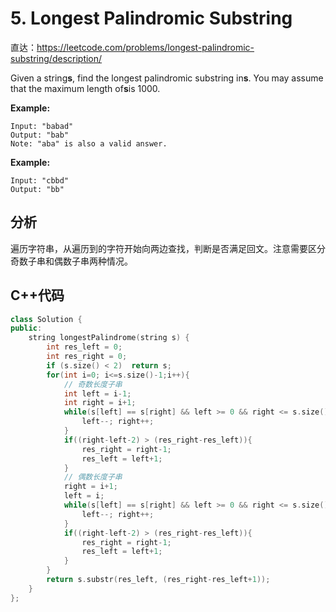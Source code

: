# 5. Longest Palindromic Substring

直达：https://leetcode.com/problems/longest-palindromic-substring/description/

Given a string**s**, find the longest palindromic substring in**s**. You may assume that the maximum length of**s**is 1000.

**Example:**

```
Input: "babad"
Output: "bab"
Note: "aba" is also a valid answer.
```

**Example:**

```
Input: "cbbd"
Output: "bb"
```

## 分析

遍历字符串，从遍历到的字符开始向两边查找，判断是否满足回文。注意需要区分奇数子串和偶数子串两种情况。

## C++代码

```cpp
class Solution {
public:
    string longestPalindrome(string s) {
        int res_left = 0;
        int res_right = 0;
        if (s.size() < 2)  return s;
        for(int i=0; i<=s.size()-1;i++){
            // 奇数长度子串
            int left = i-1;
            int right = i+1;
            while(s[left] == s[right] && left >= 0 && right <= s.size()-1){
                left--; right++;
            }
            if((right-left-2) > (res_right-res_left)){
                res_right = right-1;
                res_left = left+1;
            }
            // 偶数长度子串
            right = i+1;
            left = i;
            while(s[left] == s[right] && left >= 0 && right <= s.size()-1){
                left--; right++;
            }
            if((right-left-2) > (res_right-res_left)){
                res_right = right-1;
                res_left = left+1;
            }
        }
        return s.substr(res_left, (res_right-res_left+1));
    }
};
```



